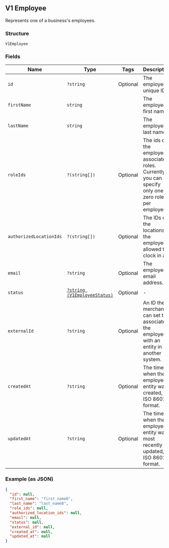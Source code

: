 ## V1 Employee

Represents one of a business's employees.

### Structure

`V1Employee`

### Fields

| Name | Type | Tags | Description |
|  --- | --- | --- | --- |
| `id` | `?string` | Optional | The employee's unique ID. |
| `firstName` | `string` |  | The employee's first name. |
| `lastName` | `string` |  | The employee's last name. |
| `roleIds` | `?(string[])` | Optional | The ids of the employee's associated roles. Currently, you can specify only one or zero roles per employee. |
| `authorizedLocationIds` | `?(string[])` | Optional | The IDs of the locations the employee is allowed to clock in at. |
| `email` | `?string` | Optional | The employee's email address. |
| `status` | [`?string (V1EmployeeStatus)`](/doc/models/v1-employee-status.md) | Optional | -  |
| `externalId` | `?string` | Optional | An ID the merchant can set to associate the employee with an entity in another system. |
| `createdAt` | `?string` | Optional | The time when the employee entity was created, in ISO 8601 format. |
| `updatedAt` | `?string` | Optional | The time when the employee entity was most recently updated, in ISO 8601 format. |

### Example (as JSON)

```json
{
  "id": null,
  "first_name": "first_name0",
  "last_name": "last_name8",
  "role_ids": null,
  "authorized_location_ids": null,
  "email": null,
  "status": null,
  "external_id": null,
  "created_at": null,
  "updated_at": null
}
```

